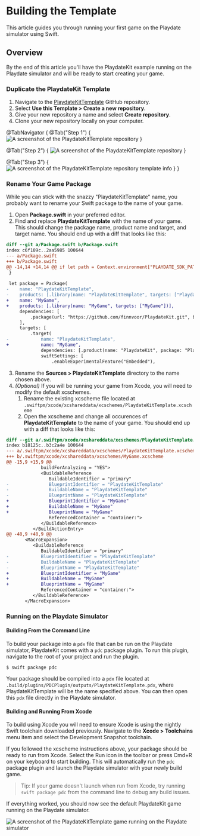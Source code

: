 # Building the Template

This article guides you through running your first game on the Playdate simulator using Swift.

## Overview

By the end of this article you'll have the PlaydateKit example running on the Playdate simulator and will be ready to start creating your game.

### Duplicate the PlaydateKit Template

1. Navigate to the [PlaydateKitTemplate](https://github.com/finnvoor/PlaydateKitTemplate) GitHub repository.
2. Select **Use this Template > Create a new repository**.
3. Give your new repository a name and select **Create repository**.
4. Clone your new repository locally on your computer.

@TabNavigator {
   @Tab("Step 1") {
      ![A screenshot of the PlaydateKitTemplate repository](PlaydateKitTemplate)
   }

   @Tab("Step 2") {
       ![A screenshot of the PlaydateKitTemplate repository](PlaydateKitTemplate-Duplicate)
   }

   @Tab("Step 3") {
       ![A screenshot of the PlaydateKitTemplate repository template info](PlaydateKitTemplate-New)
   }
}

### Rename Your Game Package

While you can stick with the snazzy "PlaydateKitTemplate" name, you probably want to rename your Swift package to the name of your game.

1. Open **Package.swift** in your preferred editor.
2. Find and replace **PlaydateKitTemplate** with the name of your game. This should change the package name, product name and target, and target name. You should end up with a diff that looks like this:

```diff
diff --git a/Package.swift b/Package.swift
index c6f109c..2aa5985 100644
--- a/Package.swift
+++ b/Package.swift
@@ -14,14 +14,14 @@ if let path = Context.environment["PLAYDATE_SDK_PATH"] {
 }
 
 let package = Package(
-    name: "PlaydateKitTemplate",
-    products: [.library(name: "PlaydateKitTemplate", targets: ["PlaydateKitTemplate"])],
+    name: "MyGame",
+    products: [.library(name: "MyGame", targets: ["MyGame"])],
     dependencies: [
         .package(url: "https://github.com/finnvoor/PlaydateKit.git", branch: "main")
     ],
     targets: [
         .target(
-            name: "PlaydateKitTemplate",
+            name: "MyGame",
             dependencies: [.product(name: "PlaydateKit", package: "PlaydateKit")],
             swiftSettings: [
                 .enableExperimentalFeature("Embedded"),
```

3. Rename the **Sources > PlaydateKitTemplate** directory to the name chosen above.
4. *(Optional)* If you will be running your game from Xcode, you will need to modify the default xcschemes.
    1. Rename the existing xcscheme file located at `.swiftpm/xcode/xcshareddata/xcschemes/PlaydateKitTemplate.xcscheme`
    2. Open the xcscheme and change all occurences of **PlaydateKitTemplate** to the name of your game. You should end up with a diff that looks like this:

```diff
diff --git a/.swiftpm/xcode/xcshareddata/xcschemes/PlaydateKitTemplate.xcscheme b/.swiftpm/xcode/xcshareddata/xcschemes/MyGame.xcscheme
index b18125c..b3c2a4e 100644
--- a/.swiftpm/xcode/xcshareddata/xcschemes/PlaydateKitTemplate.xcscheme
+++ b/.swiftpm/xcode/xcshareddata/xcschemes/MyGame.xcscheme
@@ -15,9 +15,9 @@
             buildForAnalyzing = "YES">
             <BuildableReference
                BuildableIdentifier = "primary"
-               BlueprintIdentifier = "PlaydateKitTemplate"
-               BuildableName = "PlaydateKitTemplate"
-               BlueprintName = "PlaydateKitTemplate"
+               BlueprintIdentifier = "MyGame"
+               BuildableName = "MyGame"
+               BlueprintName = "MyGame"
                ReferencedContainer = "container:">
             </BuildableReference>
          </BuildActionEntry>
@@ -48,9 +48,9 @@
       <MacroExpansion>
          <BuildableReference
             BuildableIdentifier = "primary"
-            BlueprintIdentifier = "PlaydateKitTemplate"
-            BuildableName = "PlaydateKitTemplate"
-            BlueprintName = "PlaydateKitTemplate"
+            BlueprintIdentifier = "MyGame"
+            BuildableName = "MyGame"
+            BlueprintName = "MyGame"
             ReferencedContainer = "container:">
          </BuildableReference>
       </MacroExpansion>
```

### Running on the Playdate Simulator

#### Building From the Command Line

To build your package into a `pdx` file that can be run on the Playdate simulator, PlaydateKit comes with a `pdc` package plugin. To run this plugin, navigate to the root of your project and run the plugin.

```console
$ swift package pdc
```

Your package should be compiled into a `pdx` file located at `.build/plugins/PDCPlugin/outputs/PlaydateKitTemplate.pdx`, where PlaydateKitTemplate will be the name specified above. You can then open this `pdx` file directly in the Playdate simulator.

#### Building and Running From Xcode

To build using Xcode you will need to ensure Xcode is using the nightly Swift toolchain downloaded previously. Navigate to the **Xcode > Toolchains** menu item and select the Development Snapshot toolchain.

If you followed the xcscheme instructions above, your package should be ready to run from Xcode. Select the Run icon in the toolbar or press Cmd+R on your keyboard to start building. This will automatically run the `pdc` package plugin and launch the Playdate simulator with your newly build game.

> Tip: If your game doesn't launch when run from Xcode, try running `swift package pdc` from the command line to debug any build issues.

If everything worked, you should now see the default PlaydateKit game running on the Playdate simulator.

![A screenshot of the PlaydateKitTemplate game running on the Playdate simulator](PlaydateKitTemplate-Simulator)
